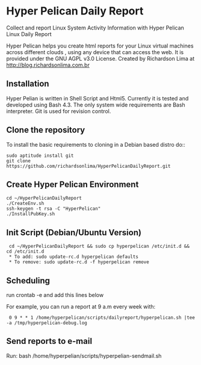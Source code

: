 # Hyper Pelican Daily Report
Collect and report Linux System Activity Information with Hyper Pelican Linux Daily Report

Hyper Pelican helps you create html reports for your Linux virtual machines across different
clouds , using any device that can access the web. It is provided under the 
GNU AGPL v3.0 License. Created by Richardson Lima at http://blog.richardsonlima.com.br

Installation
------------

Hyper Pelian is written in Shell Script and Html5. Currently it is tested and developed using
Bash 4.3. The only system wide requirements are Bash interpreter. Git is used for revision control. 

Clone the repository
------------
To install the basic requirements to cloning in a Debian based distro do::

    sudo aptitude install git
    git clone https://github.com/richardsonlima/HyperPelicanDailyReport.git

Create Hyper Pelican Environment
------------

    cd ~/HyperPelicanDailyReport
    ./CreateEnv.sh
    ssh-keygen -t rsa -C "HyperPelican"
    ./InstallPubKey.sh
    
Init Script (Debian/Ubuntu Version)
------------
     cd ~/HyperPelicanDailyReport && sudo cp hyperpelican /etc/init.d && cd /etc/init.d
     * To add: sudo update-rc.d hyperpelican defaults
     * To remove: sudo update-rc.d -f hyperpelican remove
    
Scheduling
------------
run crontab -e and add this lines below

For example, you can run a report at 9 a.m every week with:

     0 9 * * 1 /home/hyperpelican/scripts/dailyreport/hyperpelican.sh |tee -a /tmp/hyperpelican-debug.log

Send reports to e-mail
------------
Run:
     bash /home/hyperpelian/scripts/hyperpelian-sendmail.sh 
